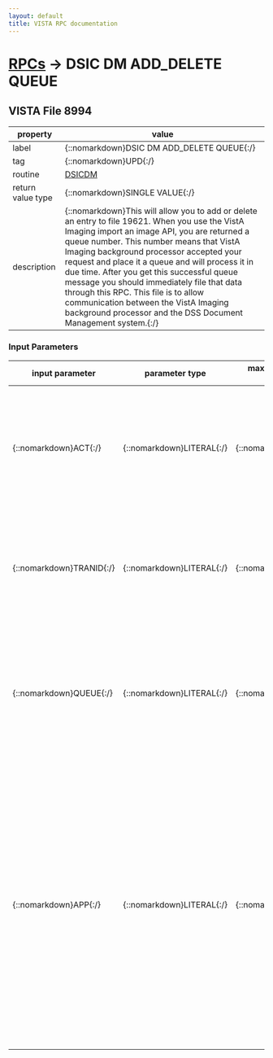 ```yaml
---
layout: default
title: VISTA RPC documentation
---
```




# [RPCs](TableOfContent.md) &#8594; DSIC DM ADD_DELETE QUEUE 


 ## VISTA File 8994 


 property | value 
--- | --- 
 label | {::nomarkdown}DSIC DM ADD_DELETE QUEUE{:/}
 tag | {::nomarkdown}UPD{:/}
 routine | [DSICDM](http://code.osehra.org/dox/Routine_DSICDM_source.html)
 return value type | {::nomarkdown}SINGLE VALUE{:/}
 description | {::nomarkdown}This will allow you to add or delete an entry to file 19621.  When you use the VistA Imaging import an image API, you are returned a queue number.  This number means that VistA Imaging background processor accepted your request and place it a queue and will process it in due time.  After you get this successful queue message you should immediately file that data through this RPC. This file is to allow communication between the VistA Imaging background processor and the DSS Document Management system.{:/}

### Input Parameters

| input parameter | parameter type | maximum data length | required | description | 
| --- | --- | --- | --- | --- | 
| {::nomarkdown}ACT{:/} | {::nomarkdown}LITERAL{:/} | {::nomarkdown}1{:/} | {::nomarkdown}true{:/} | {::nomarkdown}This is the action that should be taken.  The default value if not passed is A.  ACT = A then add a record to file 19621 - TRANID and QUEUE required  ACT = D then delete a record in file 19621 - TRANID is only required{:/} | 
| {::nomarkdown}TRANID{:/} | {::nomarkdown}LITERAL{:/} | {::nomarkdown}50{:/} | {::nomarkdown}true{:/} | {::nomarkdown}This is the transaction ID you passed to the VistA Imaging import API.  It must be in the format DSS;xxxxxx This is optional.  If it is not passed, then a transaction ID will be built from the APP parameter.{:/} | 
| {::nomarkdown}QUEUE{:/} | {::nomarkdown}LITERAL{:/} | {::nomarkdown}20{:/} | {::nomarkdown}true{:/} | {::nomarkdown}This is only required if you have successfully queued an import request to VistA Imaging.  VistA Imaging import API will return you a QUEUE number.  This is only required if you are adding a record to file 19606.{:/} | 
| {::nomarkdown}APP{:/} | {::nomarkdown}LITERAL{:/} | {::nomarkdown}7{:/} | {::nomarkdown}true{:/} | {::nomarkdown}This is optional only for DocManager.  For all othr DSS applications, this is required. DSS Product Prefixes for VistA Imaging:  Product Name                            Product Prefix  DocManager                              DM  CNT                                     CNT  Total Notes                             TNT  PFCS                                    PFCS  PTF                                     PTF  VRM                                     VRM  DRM                                     DRM  Dental Treatment Planner                DTP  TRM                                     TRM  PSS                                     PSS  ROI                                     ROI  MHTP                                    MHTP  Draeger                                 DRG  VistA Gateway/ProVation                 VGPRO  VistA Gateway/QuadraMed                 VGQM  VistA Gateway/Intisiq                   VGINQ  VistA Gateway/TheraDoc                  VGTHD{:/} | {::nomarkdown} <br/><br/><p style="font-size: 11px">Generated on January 14th 2017, 7:36:25 am</p>{:/}